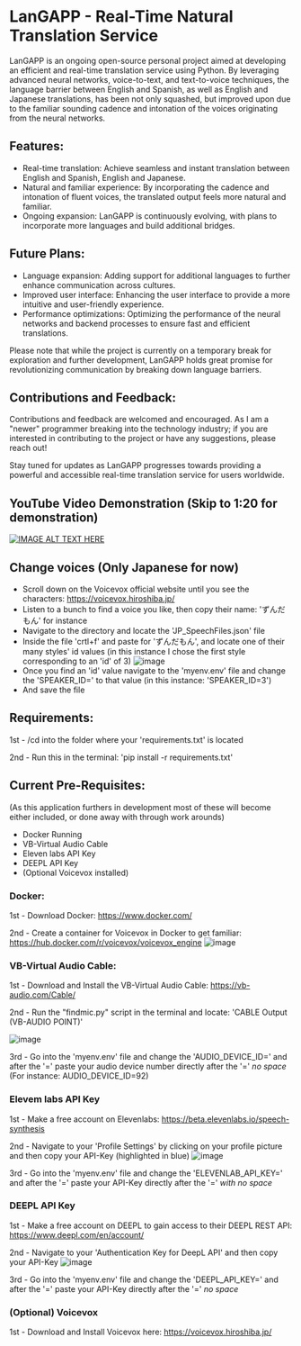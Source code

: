 # LanGAPP - Real-Time Natural Translation Service

LanGAPP is an ongoing open-source personal project aimed at developing an efficient and real-time translation service using Python. By leveraging advanced neural networks, voice-to-text, and text-to-voice techniques, the language barrier between English and Spanish, as well as English and Japanese translations, has been not only squashed, but improved upon due to the familiar sounding cadence and intonation of the voices originating from the neural networks.

## Features:
- Real-time translation: Achieve seamless and instant translation between English and Spanish, English and Japanese.
- Natural and familiar experience: By incorporating the cadence and intonation of fluent voices, the translated output feels more natural and familiar.
- Ongoing expansion: LanGAPP is continuously evolving, with plans to incorporate more languages and build additional bridges.

## Future Plans:
- Language expansion: Adding support for additional languages to further enhance communication across cultures.
- Improved user interface: Enhancing the user interface to provide a more intuitive and user-friendly experience.
- Performance optimizations: Optimizing the performance of the neural networks and backend processes to ensure fast and efficient translations.

Please note that while the project is currently on a temporary break for exploration and further development, LanGAPP holds great promise for revolutionizing communication by breaking down language barriers.

## Contributions and Feedback:
Contributions and feedback are welcomed and encouraged. As I am a "newer" programmer breaking into the technology industry; if you are interested in contributing to the project or have any suggestions, please reach out!

Stay tuned for updates as LanGAPP progresses towards providing a powerful and accessible real-time translation service for users worldwide.

## YouTube Video Demonstration (Skip to 1:20 for demonstration)
[![IMAGE ALT TEXT HERE](https://img.youtube.com/vi/hGzyyvre97w/0.jpg)](https://www.youtube.com/watch?v=hGzyyvre97w?t=80)


## Change voices (Only Japanese for now)
- Scroll down on the Voicevox official website until you see the characters: https://voicevox.hiroshiba.jp/
- Listen to a bunch to find a voice you like, then copy their name: 'ずんだもん' for instance
- Navigate to the directory and locate the 'JP_SpeechFiles.json' file
- Inside the file 'crtl+f' and paste for 'ずんだもん', and locate one of their many styles' id values (in this instance I chose the first style corresponding to an 'id' of 3)
![image](https://github.com/brezys/LanGAPP/assets/108705036/360095dd-1267-4b15-9d12-d5e9b0ecd606)
- Once you find an 'id' value navigate to the 'myenv.env' file and change the 'SPEAKER_ID=' to that value (in this instance: 'SPEAKER_ID=3')
- And save the file

## Requirements:
1st - /cd into the folder where your 'requirements.txt' is located

2nd - Run this in the terminal: 'pip install -r requirements.txt'

## Current Pre-Requisites:
(As this application furthers in development most of these will become either included, or done away with through work arounds)
- Docker Running
- VB-Virtual Audio Cable
- Eleven labs API Key 
- DEEPL API Key 
- (Optional Voicevox installed)

### Docker:
1st - Download Docker: https://www.docker.com/

2nd - Create a container for Voicevox in Docker to get familiar: https://hub.docker.com/r/voicevox/voicevox_engine
![image](https://github.com/brezys/LanGAPP/assets/108705036/74596f79-cd8c-4964-b67d-c5fe82732b80)

### VB-Virtual Audio Cable: 
1st - Download and Install the VB-Virtual Audio Cable: https://vb-audio.com/Cable/

2nd - Run the "findmic.py" script in the terminal and locate: 'CABLE Output (VB-AUDIO POINT)'

![image](https://github.com/brezys/LanGAPP/assets/108705036/7a615c71-908b-4ccf-b05a-874c2aa4fff6)

3rd - Go into the 'myenv.env' file and change the 'AUDIO_DEVICE_ID=' and after the '=' paste your audio device number directly after the '=' *no space* (For instance: AUDIO_DEVICE_ID=92) 

### Elevem labs API Key
1st - Make a free account on Elevenlabs: https://beta.elevenlabs.io/speech-synthesis

2nd - Navigate to your 'Profile Settings' by clicking on your profile picture and then copy your API-Key (highlighted in blue)
![image](https://github.com/brezys/LanGAPP/assets/108705036/dff6ea7c-c3d7-4183-ac06-efca3293173a)

3rd - Go into the 'myenv.env' file and change the 'ELEVENLAB_API_KEY=' and after the '=' paste your API-Key directly after the '=' *with no space*

### DEEPL API Key
1st - Make a free account on DEEPL to gain access to their DEEPL REST API: https://www.deepl.com/en/account/

2nd - Navigate to your 'Authentication Key for DeepL API' and then copy your API-Key
![image](https://github.com/brezys/LanGAPP/assets/108705036/ad7c619b-49ce-4233-9777-45941125d9e5)

3rd - Go into the 'myenv.env' file and change the 'DEEPL_API_KEY=' and after the '=' paste your API-Key directly after the '=' *no space*

### (Optional) Voicevox
1st - Download and Install Voicevox here: https://voicevox.hiroshiba.jp/
